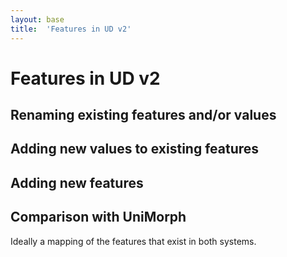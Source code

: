 ```yaml
---
layout: base
title:  'Features in UD v2'
---
```


# Features in UD v2

## Renaming existing features and/or values

## Adding new values to existing features

## Adding new features

## Comparison with UniMorph

Ideally a mapping of the features that exist in both systems.
